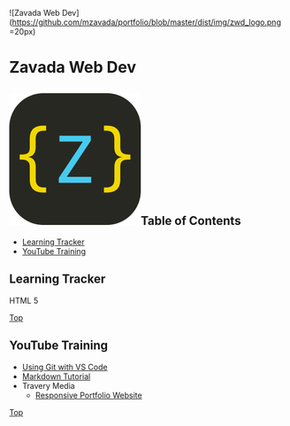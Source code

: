 <!--Setup small logo image-->
[logo]:https://github.com/mzavada/portfolio/blob/master/dist/img/z_sqlogo.png


![Zavada Web Dev](https://github.com/mzavada/portfolio/blob/master/dist/img/zwd_logo.png =20px)
# Zavada Web Dev

## ![Zavada Web Dev][logo]Table of Contents
- [Learning Tracker](#learning_tracker)
- [YouTube Training](#youtube_training)


## Learning Tracker
HTML 5


[Top](#zavada_web_dev)

## YouTube Training
- [Using Git with VS Code](https://www.youtube.com/watch?v=9cMWR-EGFuY)
- [Markdown Tutorial](https://www.youtube.com/watch?v=pTCROLZLhDM)
- Travery Media
    - [Responsive Portfolio Website](https://www.youtube.com/watch?v=gYzHS-n2gqU)

[Top](#zavada_web_dev)